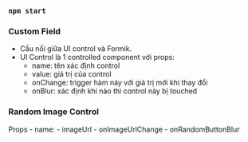 

### `npm start`

### Custom Field 
- Cầu nối giữa UI control và Formik.
- UI Control là 1 controlled component với props: 
    - name: tên xác định control
    - value: giá trị của control
    - onChange: trigger hàm này với giá trị mới khi thay đổi
    - onBlur: xác định khi nào thì control này bị touched

### Random Image Control 
Props
    - name:
    - imageUrl
    - onImageUrlChange
    - onRandomButtonBlur
